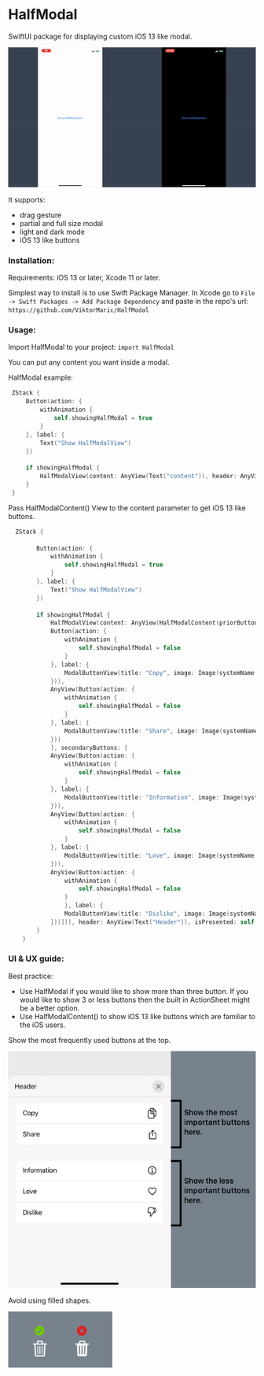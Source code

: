 # HalfModal

SwiftUI package for displaying custom iOS 13 like modal.

![HalfModal](./Resources/halfModal.gif "HalfModal")

It supports:
* drag gesture
* partial and full size modal
* light and dark mode
* iOS 13 like buttons

### Installation:
Requirements: iOS 13 or later, Xcode 11 or later.

Simplest way to install is to use Swift Package Manager.
In Xcode go to `File -> Swift Packages -> Add Package Dependency` and paste in the repo's url: `https://github.com/ViktorMaric/HalfModal`

### Usage:
Import HalfModal to your project: `import HalfModal`

You can put any content you want inside a modal.

HalfModal example:
```swift
 ZStack {
     Button(action: {
         withAnimation {
             self.showingHalfModal = true
         }
     }, label: {
         Text("Show HalfModalView")
     })
     
     if showingHalfModal {
         HalfModalView(content: AnyView(Text("content")), header: AnyView(Text("Header")), isPresented: $showingHalfModal)
     }
 }
```
Pass HalfModalContent() View to the content parameter to get iOS 13 like buttons.
```swift
  ZStack {

        Button(action: {
            withAnimation {
                self.showingHalfModal = true
            }
        }, label: {
            Text("Show HalfModalView")
        })

        if showingHalfModal {
            HalfModalView(content: AnyView(HalfModalContent(priorButtons: [AnyView(
            Button(action: {
                withAnimation {
                    self.showingHalfModal = false
                }
            }, label: {
                ModalButtonView(title: "Copy", image: Image(systemName: "doc.on.doc"), labelColor: .primary)
            })),
            AnyView(Button(action: {
                withAnimation {
                    self.showingHalfModal = false
                }
            }, label: {
                ModalButtonView(title: "Share", image: Image(systemName: "square.and.arrow.up"), labelColor: .primary)
            }))
            ], secondaryButtons: [
            AnyView(Button(action: {
                withAnimation {
                    self.showingHalfModal = false
                }
            }, label: {
                ModalButtonView(title: "Information", image: Image(systemName: "info.circle"), labelColor: .primary)
            })),
            AnyView(Button(action: {
                withAnimation {
                    self.showingHalfModal = false
                }
            }, label: {
                ModalButtonView(title: "Love", image: Image(systemName: "heart"), labelColor: .primary)
            })),
            AnyView(Button(action: {
                withAnimation {
                    self.showingHalfModal = false
                }
                }, label: {
                ModalButtonView(title: "Dislike", image: Image(systemName: "hand.thumbsdown"), labelColor: .primary)
            }))])), header: AnyView(Text("Header")), isPresented: self.$showingHalfModal)
        }
    }
```

### UI & UX guide:
Best practice:
* Use HalfModal if you would like to show more than three button. If you would like to show 3 or less buttons then the built in ActionSheet might be a better option.
* Use HalfModalContent() to show iOS 13 like buttons which are familiar to the iOS users.

Show the most frequently used buttons at the top.

![HalfModal](./Resources/halfModalUX1.png "HalfModal")

Avoid using filled shapes.

![HalfModal](./Resources/halfModalUX2.png "HalfModal")
